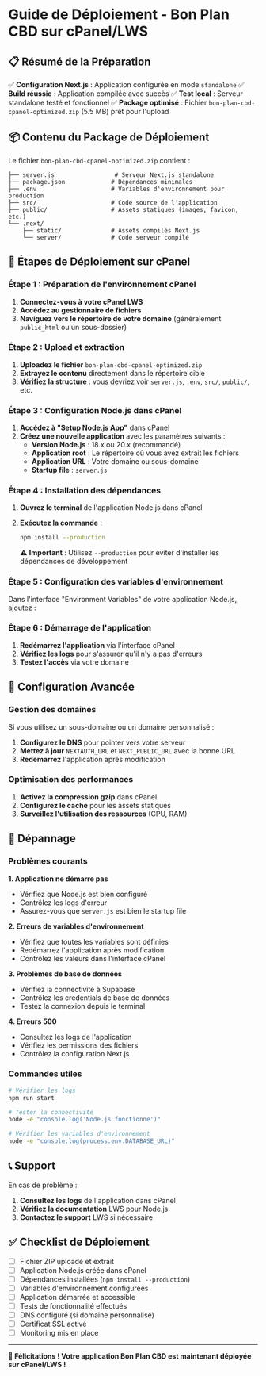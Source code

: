 # Guide de Déploiement - Bon Plan CBD sur cPanel/LWS

## 📋 Résumé de la Préparation

✅ **Configuration Next.js** : Application configurée en mode `standalone`
✅ **Build réussie** : Application compilée avec succès
✅ **Test local** : Serveur standalone testé et fonctionnel
✅ **Package optimisé** : Fichier `bon-plan-cbd-cpanel-optimized.zip` (5.5 MB) prêt pour l'upload

## 📦 Contenu du Package de Déploiement

Le fichier `bon-plan-cbd-cpanel-optimized.zip` contient :

```
├── server.js                 # Serveur Next.js standalone
├── package.json             # Dépendances minimales
├── .env                     # Variables d'environnement pour production
├── src/                     # Code source de l'application
├── public/                  # Assets statiques (images, favicon, etc.)
└── .next/
    ├── static/              # Assets compilés Next.js
    └── server/              # Code serveur compilé
```

## 🚀 Étapes de Déploiement sur cPanel

### Étape 1 : Préparation de l'environnement cPanel

1. **Connectez-vous à votre cPanel LWS**
2. **Accédez au gestionnaire de fichiers**
3. **Naviguez vers le répertoire de votre domaine** (généralement `public_html` ou un sous-dossier)

### Étape 2 : Upload et extraction

1. **Uploadez le fichier** `bon-plan-cbd-cpanel-optimized.zip`
2. **Extrayez le contenu** directement dans le répertoire cible
3. **Vérifiez la structure** : vous devriez voir `server.js`, `.env`, `src/`, `public/`, etc.

### Étape 3 : Configuration Node.js dans cPanel

1. **Accédez à "Setup Node.js App"** dans cPanel
2. **Créez une nouvelle application** avec les paramètres suivants :
   - **Version Node.js** : 18.x ou 20.x (recommandé)
   - **Application root** : Le répertoire où vous avez extrait les fichiers
   - **Application URL** : Votre domaine ou sous-domaine
   - **Startup file** : `server.js`

### Étape 4 : Installation des dépendances

1. **Ouvrez le terminal** de l'application Node.js dans cPanel
2. **Exécutez la commande** :
   ```bash
   npm install --production
   ```
   
   ⚠️ **Important** : Utilisez `--production` pour éviter d'installer les dépendances de développement

### Étape 5 : Configuration des variables d'environnement

Dans l'interface "Environment Variables" de votre application Node.js, ajoutez :

### Étape 6 : Démarrage de l'application

1. **Redémarrez l'application** via l'interface cPanel
2. **Vérifiez les logs** pour s'assurer qu'il n'y a pas d'erreurs
3. **Testez l'accès** via votre domaine

## 🔧 Configuration Avancée

### Gestion des domaines

Si vous utilisez un sous-domaine ou un domaine personnalisé :

1. **Configurez le DNS** pour pointer vers votre serveur
2. **Mettez à jour** `NEXTAUTH_URL` et `NEXT_PUBLIC_URL` avec la bonne URL
3. **Redémarrez** l'application après modification

### Optimisation des performances

1. **Activez la compression gzip** dans cPanel
2. **Configurez le cache** pour les assets statiques
3. **Surveillez l'utilisation des ressources** (CPU, RAM)

## 🐛 Dépannage

### Problèmes courants

**1. Application ne démarre pas**
- Vérifiez que Node.js est bien configuré
- Contrôlez les logs d'erreur
- Assurez-vous que `server.js` est bien le startup file

**2. Erreurs de variables d'environnement**
- Vérifiez que toutes les variables sont définies
- Redémarrez l'application après modification
- Contrôlez les valeurs dans l'interface cPanel

**3. Problèmes de base de données**
- Vérifiez la connectivité à Supabase
- Contrôlez les credentials de base de données
- Testez la connexion depuis le terminal

**4. Erreurs 500**
- Consultez les logs de l'application
- Vérifiez les permissions des fichiers
- Contrôlez la configuration Next.js

### Commandes utiles

```bash
# Vérifier les logs
npm run start

# Tester la connectivité
node -e "console.log('Node.js fonctionne')"

# Vérifier les variables d'environnement
node -e "console.log(process.env.DATABASE_URL)"
```

## 📞 Support

En cas de problème :

1. **Consultez les logs** de l'application dans cPanel
2. **Vérifiez la documentation** LWS pour Node.js
3. **Contactez le support** LWS si nécessaire

## ✅ Checklist de Déploiement

- [ ] Fichier ZIP uploadé et extrait
- [ ] Application Node.js créée dans cPanel
- [ ] Dépendances installées (`npm install --production`)
- [ ] Variables d'environnement configurées
- [ ] Application démarrée et accessible
- [ ] Tests de fonctionnalité effectués
- [ ] DNS configuré (si domaine personnalisé)
- [ ] Certificat SSL activé
- [ ] Monitoring mis en place

---

**🎉 Félicitations ! Votre application Bon Plan CBD est maintenant déployée sur cPanel/LWS !**
